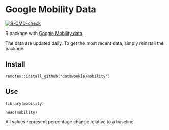 # Google Mobility Data

<!-- badges: start -->
[![R-CMD-check](https://github.com/datawookie/mobility/workflows/R-CMD-check/badge.svg)](https://github.com/datawookie/mobility/actions)
<!-- badges: end -->

R package with [Google Mobility data](https://www.google.com/covid19/mobility/).

The data are updated daily. To get the most recent data, simply reinstall the package.

## Install

```
remotes::install_github("datawookie/mobility")
```

## Use

```
library(mobility)

head(mobility)
```

All values represent percentage change relative to a baseline.
